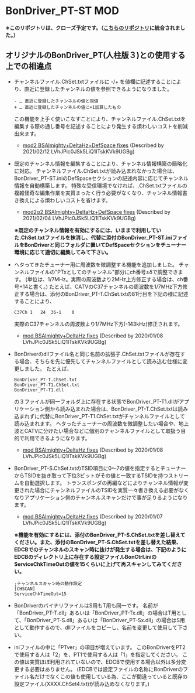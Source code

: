 # BonDriver_PT-ST MOD

**※このリポジトリは、クローズ予定です。（[こちらのリポジトリ](https://github.com/hyrolean/BonDriver_PTx-ST_mod)に統合されました。）**

## オリジナルのBonDriver_PT(人柱版３)との使用する上での相違点

- チャンネルファイル.ChSet.txtファイルに -/+ を値欄に記述することにより、直近に登録したチャンネルの値を参照できるようになりました。
  ```
  - … 直近に登録したチャンネルの値と同値
  + … 直近に登録したチャンネルの値に+1加算したもの
  ```
  この機能を上手く使いこなすことにより、チャンネルファイル.ChSet.txtを編集する際の通し番号を記述することにより発生する煩わしいコストを削減出来ます。
  - [mod2 BSAlmighty+DeltaHz+DefSpace fixes](https://github.com/hyrolean/BonDriver_PT-ST_mod/releases/tag/mod2)
    (Described by 2021/02/12 LVhJPic0JSk5LiQ1ITskKVk9UGBg)

- 既定のチャンネル情報を編集することにより、チャンネル情報構築の簡略化に対応。
  チャンネルファイル.ChSet.txtが読み込まれなかった場合は、BonDriver_PT-ST.iniのDefSpaceセクションの記述内容に応じてチャンネル情報を自動構築します。
  特殊な受信環境でなければ、.ChSet.txtファイルの複雑怪奇な編集作業を実質まったく行う必要がなくなり、チャンネル情報書き換えによる煩わしいコストを省けます。
  - [mod2α2 BSAlmighty+DeltaHz+DefSpace fixes](https://github.com/hyrolean/BonDriver_PT-ST_mod/releases/tag/mod2_alpha2)
    (Described by 2021/02/04 LVhJPic0JSk5LiQ1ITskKVk9UGBg)
  
  **※既定のチャンネル情報を有効にするには、いままで利用していた.ChSet.txtファイルを抹消し、代替に添付のBonDriver_PT-ST.iniファイルをBonDriverと同じフォルダに置いてDefSpaceセクションをチューナー環境に応じて適切に編集してみて下さい。**

- ヘタってきたチューナー用に周波数を微調整する機能を追加しました。
  チャンネルファイルの"PTxとしてのチャンネル"部分にch番号±δで調整できます。
  (単位は、1/7MHz。実際の周波数より2MHz上方修正する場合は、ch番号+14と書く。)
  たとえば、CATVのC37チャンネルの周波数を1/7MHz下方修正する場合は、添付のBonDriver_PT-T.ChSet.txtの81行目を下記の様に記述することにより、
  ```
  C37Ch	1	24	36-1	0
  ```
  実際のC37チャンネルの周波数より1/7MHz下方(-143kHz)修正されます。
  - [mod BSAlmighty+DeltaHz fixes](https://github.com/hyrolean/BonDriver_PT-ST_mod/releases/tag/mod) 
    (Described by 2020/01/08 LVhJPic0JSk5LiQ1ITskKVk9UGBg)

- BonDriverのdllファイル名と同じ名前の拡張子.ChSet.txtファイルが存在する場合、そちらを先に優先してチャンネルファイルとして読み込む仕様に変更しました。
  たとえば、
  ```
  BonDriver_PT-T.ChSet.txt
  BonDriver_PT-T1.ChSet.txt
  BonDriver_PT-T1.dll
  ```
  の３ファイルが同一フォルダ上に存在する状態でBonDriver_PT-T1.dllがアプリケーション側から読み込まれた場合は、BonDriver_PT-T.ChSet.txtは読み込まれずに代替にBonDriver_PT-T1.ChSet.txtがチャンネルファイルとして読み込まれます。
  ヘタったチューナーの周波数を微調整したい場合や、地上波とCATVに分けたい場合などに個別のチャンネルファイルとして取扱う目的で利用できるようになります。
  - [mod BSAlmighty+DeltaHz fixes](https://github.com/hyrolean/BonDriver_PT-ST_mod/releases/tag/mod) 
    (Described by 2020/01/08 LVhJPic0JSk5LiQ1ITskKVk9UGBg)

- BonDriver_PT-S.ChSet.txtのTSID項目に0～7の値を指定するとチューナーからTSIDを抜き取って下位3ビットがその値と一致するTSIDを持つストリームを自動選択します。
  トランスポンダの再編などによりチャンネル情報が変更された場合にチャンネルファイルのTSIDを実質一々書き換える必要がなくなりアプリケーション側のチャンネルスキャンだけで事が足りるようになります。
  - [mod BSAlmighty+DeltaHz fixes](https://github.com/hyrolean/BonDriver_PT-ST_mod/releases/tag/mod) 
    (Described by 2020/01/07 LVhJPic0JSk5LiQ1ITskKVk9UGBg)
  
  **※機能を有効にするには、添付のBonDriver_PT-S.ChSet.txtを差し替えてください。また、添付のBonDriver_PT-S.ChSet.txtを差し替えた結果、EDCBでのチャンネルのスキャン時に抜けが発生する場合は、下記のようにEDCBのディレクトリ上に存在する設定ファイルBonCtrl.iniのServiceChkTimeOutの値を15くらいに上げて再スキャンしてみてください。**
  ```
  ;チャンネルスキャン時の動作設定
  [CHSCAN]
  ServiceChkTimeOut=15
  ```

- BonDriverのバイナリファイルはS用もT用も同一です。
  名前が「BonDriver_PT-T.dll」あるいは「BonDriver_PT-Tx.dll」の場合はT用として、「BonDriver_PT-S.dll」あるいは「BonDriver_PT-Sx.dll」の場合はS用として動作するので、dllファイルをコピーし、名前を変更して使用して下さい。

- iniファイルの中に「PTver」の項目が増えています。
  このBonDriverをPT2で使用する人は「2」を、PT1で使用する人は「1」を指定してください。
  この値は実質ほぼ利用されていないので、EDCBで使用する場合以外は多分変更する必要はありません。
  (EDCBでは設定ファイルの名称にBonDriverのファイル名だけでなくこの値も使用している為、ここが間違っていると既存の設定ファイル(XXXX.ChSet4.txt)が読み込めなくなります。)
